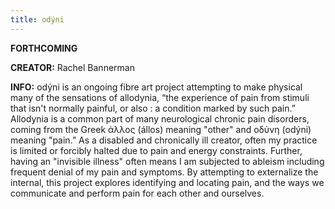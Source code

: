 ```yaml
---
title: odýni
---
```


**FORTHCOMING**

**CREATOR:** Rachel Bannerman

**INFO:** odýni is an ongoing fibre art project attempting to make physical many of the sensations of allodynia, “the experience of pain from stimuli that isn't normally painful, or also : a condition marked by such pain.” Allodynia is a common part of many neurological chronic pain disorders, coming from the Greek άλλος (állos) meaning "other" and οδύνη (odýni) meaning "pain.” As a disabled and chronically ill creator, often my practice is limited or forcibly halted due to pain and energy constraints. Further, having an "invisible illness" often means I am subjected to ableism including frequent denial of my pain and symptoms. By attempting to externalize the internal, this project explores identifying and locating pain, and the ways we communicate and perform pain for each other and ourselves.
